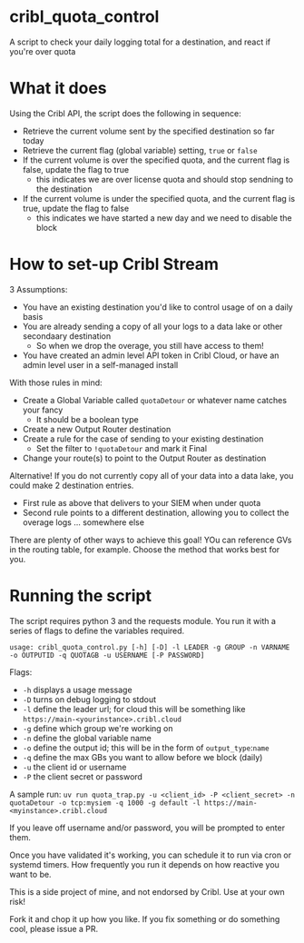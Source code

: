 # cribl_quota_control
A script to check your daily logging total for a destination, and react if you're over quota

# What it does
Using the Cribl API, the script does the following in sequence:
- Retrieve the current volume sent by the specified destination so far today
- Retrieve the current flag (global variable) setting, `true` or `false`
- If the current volume is over the specified quota, and the current flag is false, update the flag to true
  - this indicates we are over license quota and should stop sendning to the destination
- If the current volume is under the specified quota, and the current flag is true, update the flag to false
  - this indicates we have started a new day and we need to disable the block

# How to set-up Cribl Stream

3 Assumptions:
- You have an existing destination you'd like to control usage of on a daily basis
- You are already sending a copy of all your logs to a data lake or other secondaary destination
  - So when we drop the overage, you still have access to them!
- You have created an admin level API token in Cribl Cloud, or have an admin level user in a self-managed install

With those rules in mind:
- Create a Global Variable called `quotaDetour` or whatever name catches your fancy
   - It should be a boolean type
- Create a new Output Router destination
- Create a rule for the case of sending to your existing destination
  - Set the filter to `!quotaDetour` and mark it Final
- Change your route(s) to point to the Output Router as destination

Alternative!
If you do not currently copy all of your data into a data lake, you could make 2 destination entries. 
- First rule as above that delivers to your SIEM when under quota
- Second rule points to a different destination, allowing you to collect the overage logs ... somewhere else

There are plenty of other ways to achieve this goal! YOu can reference GVs in the routing table, for example. Choose the method that works best for you.

# Running the script
The script requires python 3 and the requests module. You run it with a series of flags to define the variables required.

`usage: cribl_quota_control.py [-h] [-D] -l LEADER -g GROUP -n VARNAME -o OUTPUTID -q QUOTAGB -u USERNAME [-P PASSWORD]`

Flags:
- `-h` displays a usage message
- `-D` turns on debug logging to stdout
- `-l` define the leader url; for cloud this will be something like `https://main-<yourinstance>.cribl.cloud`
- `-g` define which group we're working on
- `-n` define the global variable name
- `-o` define the output id; this will be in the form of `output_type`:`name`
- `-q` define the max GBs you want to allow before we block (daily)
- `-u` the client id or username
- `-P` the client secret or password

A sample run:
`uv run quota_trap.py -u <client_id> -P <client_secret> -n quotaDetour -o tcp:mysiem -q 1000 -g default -l https://main-<myinstance>.cribl.cloud`

If you leave off username and/or password, you will be prompted to enter them.

Once you have validated it's working, you can schedule it to run via cron or systemd timers. How frequently you run it depends on how reactive you want to be.

This is a side project of mine, and not endorsed by Cribl. Use at your own risk!

Fork it and chop it up how you like. If you fix something or do something cool, please issue a PR.

